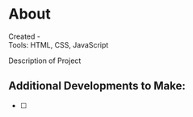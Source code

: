 # About
Created -</br>
Tools: HTML, CSS, JavaScript

Description of Project


## Additional Developments to Make:

- [ ] 


